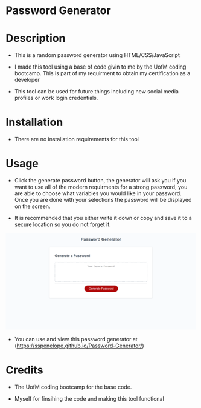 # Password Generator

# Description
- This is a random password generator using HTML/CSS/JavaScript

- I made this tool using a base of code givin to me by the UofM coding bootcamp. This is part of my requirment to obtain my certification as a developer

- This tool can be used for future things including new social media profiles or work login credentials.

# Installation
- There are no installation requirements for this tool

# Usage
- Click the generate password button, the generator will ask you if you want to use all of the modern requirments for a strong password, you are able to choose what variables you would like in your password. Once you are done with your selections the password will be displayed on the screen. 

- It is recommended that you either write it down or copy and save it to a secure location so you do not forget it.

![alt text](./assets/images/Password%20Generator.png)

- You can use and view this password generator at (https://sspenelope.github.io/Password-Generator/)



# Credits 
- The UofM coding bootcamp for the base code.

- Myself for finsihing the code and making this tool functional

